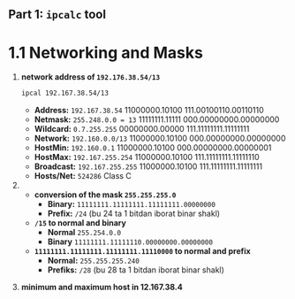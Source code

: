 ## Part 1: `ipcalc` tool

# 1.1 Networking and Masks
1) **network address of `192.176.38.54/13`**
    ```sh
    ipcal 192.167.38.54/13
    ```
    - **Address:**        `192.167.38.54`              11000000.10100 111.00100110.00110110
    - **Netmask:**        `255.248.0.0 = 13`           11111111.11111 000.00000000.00000000 
    - **Wildcard:**       `0.7.255.255`                00000000.00000 111.11111111.11111111 
    - **Network:**        `192.160.0.0/13`             11000000.10100 000.00000000.00000000
    - **HostMin:**        `192.160.0.1`                11000000.10100 000.00000000.00000001
    - **HostMax:**        `192.167.255.254`            11000000.10100 111.11111111.11111110
    - **Broadcast:**      `192.167.255.255`            11000000.10100 111.11111111.11111111
    - **Hosts/Net:**      `524286`                     Class C

2)  
    - **conversion of the mask `255.255.255.0`**
        - **Binary:** `11111111.11111111.11111111.00000000`
        - **Prefix:** `/24` (bu 24 ta 1 bitdan iborat binar shakl)
    - **`/15` to normal and binary**
        - **Normal** `255.254.0.0` 
        - **Binary** `11111111.11111110.00000000.00000000`
    - **`11111111.11111111.11111111.11110000` to normal and prefix**
        - **Normal:** `255.255.255.240`
        - **Prefiks:** `/28` (bu 28 ta 1 bitdan iborat binar shakl)


3) **minimum and maximum host in 12.167.38.4**




